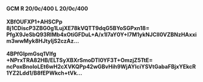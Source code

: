 #### GCM R 20/0c/400 L 20/0c/400
**XBfOUFXP1+AHSCPp**<br/>**8j1CDiscP3ZBG0g1LujXE78kVQTT9dqG5BYoSGPxn18=**<br/>**PfgX9JeSbQ93RIMb4xOtiGFDuL+A/x1l7aY0Y+I7M1ykNJClI0VZBNzHAxxim3wwMyk8HJtyIjS2czAz...**<br/><br/>
**4BPfGIpmGsq1VIfg**<br/>**+NPrxTRA82HB/ELTSyXBXrSmoDTl0YF3T+OmzjZ5TtE=**<br/>**ncPoxBnoIoLEt6wH2cXVKQPp42wGBvHih9WjAYIciYSVtGabaFBjxYEkcR1YZ2Ldd1/B8fEPWkch+tVk...**